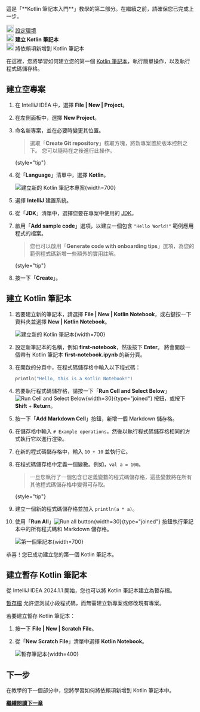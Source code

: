 [//]: # (title: 建立您的第一個 Kotlin 筆記本)

<tldr>
   <p>這是「**Kotlin 筆記本入門**」教學的第二部分。在繼續之前，請確保您已完成上一步。</p>
   <p><img src="icon-1-done.svg" width="20" alt="First step"/> <a href="kotlin-notebook-set-up-env.md">設定環境</a><br/>
      <img src="icon-2.svg" width="20" alt="Second step"/> <strong>建立 Kotlin 筆記本</strong><br/>
      <img src="icon-3-todo.svg" width="20" alt="Third step"/> 將依賴項新增到 Kotlin 筆記本<br/>
  </p>
</tldr>

在這裡，您將學習如何建立您的第一個 [Kotlin 筆記本](kotlin-notebook-overview.md)，執行簡單操作，以及執行程式碼儲存格。

## 建立空專案

1. 在 IntelliJ IDEA 中，選擇 **File | New | Project**。
2. 在左側面板中，選擇 **New Project**。
3. 命名新專案，並在必要時變更其位置。

   > 選取「**Create Git repository**」核取方塊，將新專案置於版本控制之下。
   > 您可以隨時在之後進行此操作。
   > 
   {style="tip"}

4. 從「**Language**」清單中，選擇 **Kotlin**。

   ![建立新的 Kotlin 筆記本專案](new-notebook-project.png){width=700}

5. 選擇 **IntelliJ** 建置系統。
6. 從「**JDK**」清單中，選擇您要在專案中使用的 [JDK](https://www.oracle.com/java/technologies/downloads/)。
7. 啟用「**Add sample code**」選項，以建立一個包含 `"Hello World!"` 範例應用程式的檔案。

   > 您也可以啟用「**Generate code with onboarding tips**」選項，為您的範例程式碼新增一些額外的實用註解。
   > 
   {style="tip"}

8. 按一下「**Create**」。

## 建立 Kotlin 筆記本

1. 若要建立新的筆記本，請選擇 **File | New | Kotlin Notebook**，或右鍵按一下資料夾並選擇 **New | Kotlin Notebook**。

   ![建立新的 Kotlin 筆記本](new-notebook.png){width=700}

2. 設定新筆記本的名稱，例如 **first-notebook**，然後按下 **Enter**。
   將會開啟一個帶有 Kotlin 筆記本 **first-notebook.ipynb** 的新分頁。
3. 在開啟的分頁中，在程式碼儲存格中輸入以下程式碼：

   ```kotlin
   println("Hello, this is a Kotlin Notebook!")
   ```
4. 若要執行程式碼儲存格，請按一下「**Run Cell and Select Below**」![Run Cell and Select Below](run-cell-and-select-below.png){width=30}{type="joined"} 按鈕，或按下 **Shift** + **Return**。
5. 按一下「**Add Markdown Cell**」按鈕，新增一個 Markdown 儲存格。
6. 在儲存格中輸入 `# Example operations`，然後以執行程式碼儲存格相同的方式執行它以進行渲染。
7. 在新的程式碼儲存格中，輸入 `10 + 10` 並執行它。
8. 在程式碼儲存格中定義一個變數。例如，`val a = 100`。

   > 一旦您執行了一個包含已定義變數的程式碼儲存格，這些變數將在所有其他程式碼儲存格中變得可存取。
   > 
   {style="tip"}

9. 建立一個新的程式碼儲存格並加入 `println(a * a)`。
10. 使用「**Run All**」![Run all button](run-all-button.png){width=30}{type="joined"} 按鈕執行筆記本中的所有程式碼和 Markdown 儲存格。

    ![第一個筆記本](first-notebook.png){width=700}

恭喜！您已成功建立您的第一個 Kotlin 筆記本。

## 建立暫存 Kotlin 筆記本

從 IntelliJ IDEA 2024.1.1 開始，您也可以將 Kotlin 筆記本建立為暫存檔。

[暫存檔](https://www.jetbrains.com/help/idea/scratches.html#create-scratch-file) 允許您測試小段程式碼，而無需建立新專案或修改現有專案。

若要建立暫存 Kotlin 筆記本：

1. 按一下 **File | New | Scratch File**。
2. 從「**New Scratch File**」清單中選擇 **Kotlin Notebook**。

   ![暫存筆記本](kotlin-notebook-scratch-file.png){width=400}

## 下一步

在教學的下一個部分中，您將學習如何將依賴項新增到 Kotlin 筆記本中。

**[繼續閱讀下一章](kotlin-notebook-add-dependencies.md)**